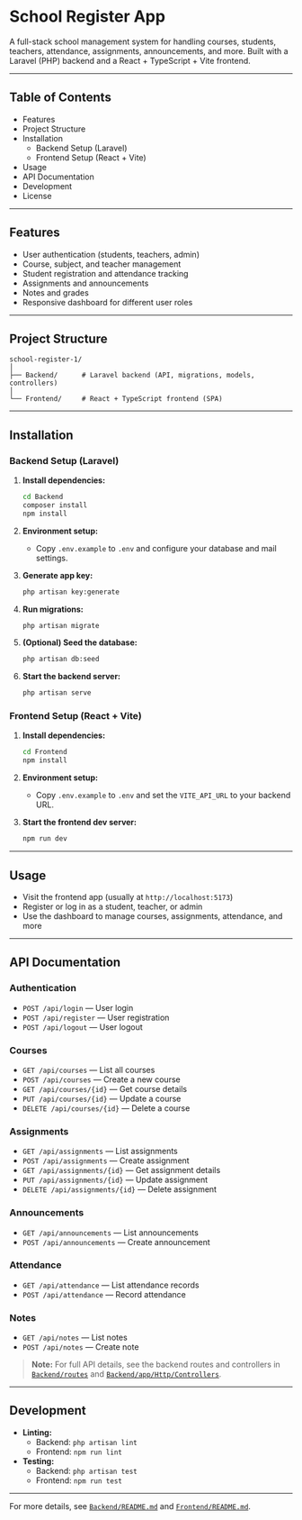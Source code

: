 # School Register App

A full-stack school management system for handling courses, students, teachers, attendance, assignments, announcements, and more. Built with a Laravel (PHP) backend and a React + TypeScript + Vite frontend.

---

## Table of Contents

- Features
- Project Structure
- Installation
  - Backend Setup (Laravel)
  - Frontend Setup (React + Vite)
- Usage
- API Documentation
- Development
- License

---

## Features

- User authentication (students, teachers, admin)
- Course, subject, and teacher management
- Student registration and attendance tracking
- Assignments and announcements
- Notes and grades
- Responsive dashboard for different user roles

---

## Project Structure

```
school-register-1/
│
├── Backend/      # Laravel backend (API, migrations, models, controllers)
│
└── Frontend/     # React + TypeScript frontend (SPA)
```

---

## Installation

### Backend Setup (Laravel)

1. **Install dependencies:**
   ```sh
   cd Backend
   composer install
   npm install
   ```

2. **Environment setup:**
   - Copy `.env.example` to `.env` and configure your database and mail settings.

3. **Generate app key:**
   ```sh
   php artisan key:generate
   ```

4. **Run migrations:**
   ```sh
   php artisan migrate
   ```

5. **(Optional) Seed the database:**
   ```sh
   php artisan db:seed
   ```

6. **Start the backend server:**
   ```sh
   php artisan serve
   ```

### Frontend Setup (React + Vite)

1. **Install dependencies:**
   ```sh
   cd Frontend
   npm install
   ```

2. **Environment setup:**
   - Copy `.env.example` to `.env` and set the `VITE_API_URL` to your backend URL.

3. **Start the frontend dev server:**
   ```sh
   npm run dev
   ```

---

## Usage

- Visit the frontend app (usually at `http://localhost:5173`)
- Register or log in as a student, teacher, or admin
- Use the dashboard to manage courses, assignments, attendance, and more

---

## API Documentation

### Authentication

- `POST /api/login` — User login
- `POST /api/register` — User registration
- `POST /api/logout` — User logout

### Courses

- `GET /api/courses` — List all courses
- `POST /api/courses` — Create a new course
- `GET /api/courses/{id}` — Get course details
- `PUT /api/courses/{id}` — Update a course
- `DELETE /api/courses/{id}` — Delete a course

### Assignments

- `GET /api/assignments` — List assignments
- `POST /api/assignments` — Create assignment
- `GET /api/assignments/{id}` — Get assignment details
- `PUT /api/assignments/{id}` — Update assignment
- `DELETE /api/assignments/{id}` — Delete assignment

### Announcements

- `GET /api/announcements` — List announcements
- `POST /api/announcements` — Create announcement

### Attendance

- `GET /api/attendance` — List attendance records
- `POST /api/attendance` — Record attendance

### Notes

- `GET /api/notes` — List notes
- `POST /api/notes` — Create note

> **Note:** For full API details, see the backend routes and controllers in [`Backend/routes`](Backend/routes ) and [`Backend/app/Http/Controllers`](Backend/app/Http/Controllers ).

---

## Development

- **Linting:**  
  - Backend: `php artisan lint`
  - Frontend: `npm run lint`
- **Testing:**  
  - Backend: `php artisan test`
  - Frontend: `npm run test`

---

For more details, see [`Backend/README.md`](Backend/README.md ) and [`Frontend/README.md`](Frontend/README.md ).